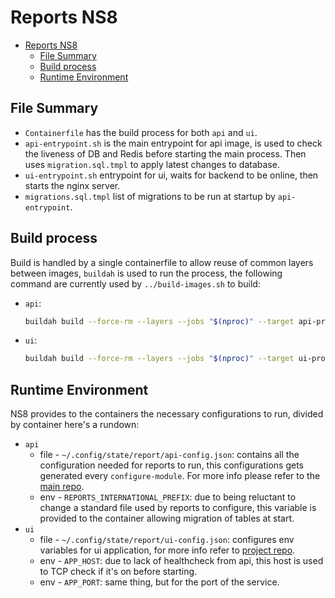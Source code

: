# Reports NS8

- [Reports NS8](#reports-ns8)
  - [File Summary](#file-summary)
  - [Build process](#build-process)
  - [Runtime Environment](#runtime-environment)

## File Summary
- `Containerfile` has the build process for both `api` and `ui`.
- `api-entrypoint.sh` is the main entrypoint for api image, is used to check the liveness of DB and Redis before starting the main process. Then uses `migration.sql.tmpl` to apply latest changes to database.
- `ui-entrypoint.sh` entrypoint for ui, waits for backend to be online, then starts the nginx server.
- `migrations.sql.tmpl` list of migrations to be run at startup by `api-entrypoint`.

## Build process
Build is handled by a single containerfile to allow reuse of common layers between images, `buildah` is used to run the process, the following command are currently used by `../build-images.sh` to build:
 - `api`:

    ```bash
    buildah build --force-rm --layers --jobs "$(nproc)" --target api-production --tag "ghcr.io/nethesis/nethvoice-reports-api:latest"
    ```

 - `ui`:

    ```bash
    buildah build --force-rm --layers --jobs "$(nproc)" --target ui-production --tag "ghcr.io/nethesis/nethvoice-reports-ui:latest"
    ```

## Runtime Environment
NS8 provides to the containers the necessary configurations to run, divided by container here's a rundown:
 - `api`
   - file - `~/.config/state/report/api-config.json`: contains all the configuration needed for reports to run, this configurations gets generated every `configure-module`. For more info please refer to the [main repo](https://github.com/nethesis/nethvoice-report).
   - env - `REPORTS_INTERNATIONAL_PREFIX`: due to being reluctant to change a standard file used by reports to configure, this variable is provided to the container allowing migration of tables at start.
 - `ui`
   - file - `~/.config/state/report/ui-config.json`: configures env variables for ui application, for more info refer to [project repo](https://github.com/nethesis/nethvoice-report/blob/master/ui/public/config/config.production.js).
   - env - `APP_HOST`: due to lack of healthcheck from api, this host is used to TCP check if it's on before starting.
   - env - `APP_PORT`: same thing, but for the port of the service.
